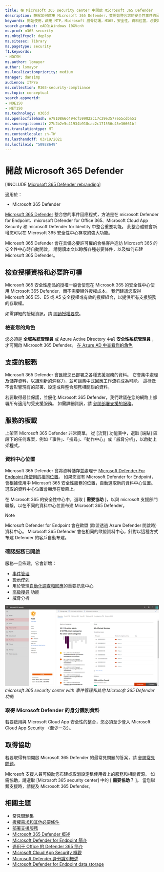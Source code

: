```yaml
---
title: 在 Microsoft 365 security center 中開啟 Microsoft 365 Defender
description: 瞭解如何啟用 Microsoft 365 Defender，並開始整合您的安全性事件與回應。
keywords: 開始使用，啟用 MTP，Microsoft 威脅防護，M365，安全性，資料位置，必要許可權，授權資格，設定頁面
search.product: eADQiWindows 10XVcnh
ms.prod: m365-security
ms.mktglfcycl: deploy
ms.sitesec: library
ms.pagetype: security
f1.keywords:
- NOCSH
ms.author: lomayor
author: lomayor
ms.localizationpriority: medium
manager: dansimp
audience: ITPro
ms.collection: M365-security-compliance
ms.topic: conceptual
search.appverid:
- MOE150
- MET150
ms.technology: m365d
ms.openlocfilehash: e7910866c494cf599022c17c29e3577e55cdba51
ms.sourcegitcommit: 27b2b2e5c41934b918cac2c171556c45e36661bf
ms.translationtype: MT
ms.contentlocale: zh-TW
ms.lasthandoff: 03/19/2021
ms.locfileid: "50928649"
---
```

# <a name="turn-on-microsoft-365-defender"></a>開啟 Microsoft 365 Defender

[!INCLUDE [Microsoft 365 Defender rebranding](../includes/microsoft-defender.md)]


適用於：
- Microsoft 365 Defender

[Microsoft 365 Defender](microsoft-threat-protection.md) 整合您的事件回應程式，方法是在 microsoft Defender for Endpoint、microsoft Defender for Office 365、Microsoft Cloud App Security 和 microsoft Defender for Identity 中整合重要功能。 此整合體驗會新增您可以在 Microsoft 365 安全性中心存取的強大功能。

Microsoft 365 Defender 會在具備必要許可權的合格客戶造訪 Microsoft 365 的安全性中心時自動開啟。 請閱讀本文以瞭解各種必要條件，以及如何布建 Microsoft 365 Defender。

## <a name="check-license-eligibility-and-required-permissions"></a>檢查授權資格和必要許可權

Microsoft 365 安全性產品的授權一般會使您在 Microsoft 365 的安全性中心使用 Microsoft 365 Defender，而不需要額外授權成本。 我們建議您取得 Microsoft 365 E5、E5 或 A5 安全授權或有效的授權組合，以提供所有支援服務的存取權。

如需詳細的授權資訊，請 [閱讀授權要求](prerequisites.md#licensing-requirements)。

### <a name="check-your-role"></a>檢查您的角色

您必須是 **全域系統管理員** 或 Azure Active Directory 中的 **安全性系統管理員** ，才可開啟 Microsoft 365 Defender。 [在 Azure AD 中查看您的角色](/azure/active-directory/users-groups-roles/directory-manage-roles-portal)

## <a name="supported-services"></a>支援的服務

Microsoft 365 Defender 會匯總您已部署之各種支援服務的資料。 它會集中處理及儲存資料，以識別新的洞察力，並可讓集中式回應工作流程成為可能。 這樣做不會影響現有的部署、設定或與整合服務相關聯的資料。

若要取得最佳保護，並優化 Microsoft 365 Defender，我們建議在您的網路上部署所有適用的受支援服務。 如需詳細資訊，請 [參閱部署支援的服務](deploy-supported-services.md)。

## <a name="onboard-to-the-service"></a>服務的板載
上架至 Microsoft 365 Defender 非常簡單。 從 [流覽] 功能表中，選取 [端點] 區段下的任何專案，例如「事件」、「搜尋」、「動作中心」或「威脅分析」，以啟動上架程式。 

### <a name="data-center-location"></a>資料中心位置

Microsoft 365 Defender 會將資料儲存並處理于 [Microsoft Defender For Endpoint 所使用的相同位置](/windows/security/threat-protection/microsoft-defender-atp/data-storage-privacy)。 如果您沒有 Microsoft Defender for Endpoint，會根據使用中 Microsoft 365 安全性服務的位置，自動選取新的資料中心位置。 選取的資料中心位置會顯示在螢幕上。

在 Microsoft 365 的安全性中心中，選取 [ **需要協助** ]，以與 microsoft 支援部門聯繫，以在不同的資料中心位置布建 Microsoft 365 Defender。

> [!NOTE]
> Microsoft Defender for Endpoint 會在歐盟 (歐盟透過 Azure Defender 開啟時) 資料中心。 Microsoft 365 Defender 會在相同的歐盟資料中心，針對以這種方式布建 Defender 的客戶自動布建。

### <a name="confirm-that-the-service-is-on"></a>確認服務已開啟

服務一旦佈建，它會新增：

- [事件管理](incidents-overview.md)
- [警示佇列](investigate-alerts.md)
- 用於管理[自動化調查和回應](mtp-autoir.md)的重要訊息中心
- [高級搜尋](advanced-hunting-overview.md) 功能
- 威脅分析

![Microsoft 365 security center 導覽窗格與 Microsoft 365 Defender 的影像功能 ](../../media/mtp-enable/mtp-on.png)
 *microsoft 365 security center with 事件管理和其他 Microsoft 365 Defender 功能*

### <a name="getting-microsoft-defender-for-identity-data"></a>取得 Microsoft Defender 的身分識別資料 
若要啟用與 Microsoft Cloud App 安全性的整合，您必須至少登入 Microsoft Cloud App Security （至少一次）。

## <a name="get-assistance"></a>取得協助

若要取得有關開啟 Microsoft 365 Defender 的最常見問題的答案，請 [參閱常見問題](mtp-enable-faq.md)。

Microsoft 支援人員可協助您布建或取消設定租使用者上的服務和相關資源。 如需協助，請選取 [Microsoft 365 security center] 中的 [ **需要協助？** ]。 當您聯繫支援時，請提及 Microsoft 365 Defender。

## <a name="related-topics"></a>相關主題

- [常見問題集](mtp-enable-faq.md)
- [授權需求和其他必要條件](prerequisites.md)
- [部署支援服務](deploy-supported-services.md)
- [Microsoft 365 Defender 概述](microsoft-threat-protection.md)
- [Microsoft Defender for Endpoint 簡介](/windows/security/threat-protection/microsoft-defender-atp/microsoft-defender-advanced-threat-protection)
- [適用于 Office 的 Defender 365 簡介](../office-365-security/office-365-atp.md)
- [Microsoft Cloud App Security 概觀](/cloud-app-security/what-is-cloud-app-security)
- [Microsoft Defender 身分識別概述](/azure-advanced-threat-protection/what-is-atp)
- [Microsoft Defender for Endpoint data storage](/windows/security/threat-protection/microsoft-defender-atp/data-storage-privacy)